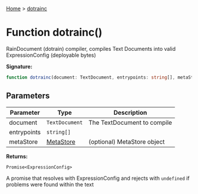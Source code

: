 [Home](../index.md) &gt; [dotrainc](./dotrainc_2.md)

# Function dotrainc()

RainDocument (dotrain) compiler, compiles Text Documents into valid ExpressionConfig (deployable bytes)

<b>Signature:</b>

```typescript
function dotrainc(document: TextDocument, entrypoints: string[], metaStore?: MetaStore): Promise<ExpressionConfig>;
```

## Parameters

|  Parameter | Type | Description |
|  --- | --- | --- |
|  document | `TextDocument` | The TextDocument to compile |
|  entrypoints | `string[]` |  |
|  metaStore | [MetaStore](../classes/metastore.md) | (optional) MetaStore object |

<b>Returns:</b>

`Promise<ExpressionConfig>`

A promise that resolves with ExpressionConfig and rejects with `undefined` if problems were found within the text

